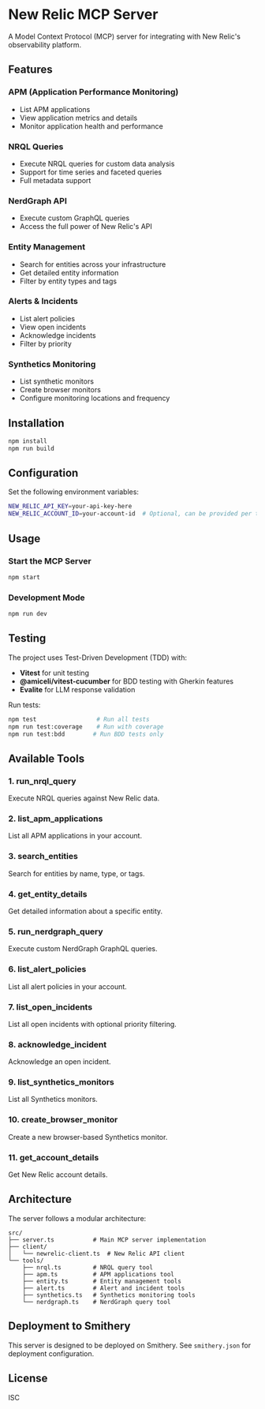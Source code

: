 # New Relic MCP Server

A Model Context Protocol (MCP) server for integrating with New Relic's observability platform.

## Features

### APM (Application Performance Monitoring)
- List APM applications
- View application metrics and details
- Monitor application health and performance

### NRQL Queries
- Execute NRQL queries for custom data analysis
- Support for time series and faceted queries
- Full metadata support

### NerdGraph API
- Execute custom GraphQL queries
- Access the full power of New Relic's API

### Entity Management
- Search for entities across your infrastructure
- Get detailed entity information
- Filter by entity types and tags

### Alerts & Incidents
- List alert policies
- View open incidents
- Acknowledge incidents
- Filter by priority

### Synthetics Monitoring
- List synthetic monitors
- Create browser monitors
- Configure monitoring locations and frequency

## Installation

```bash
npm install
npm run build
```

## Configuration

Set the following environment variables:

```bash
NEW_RELIC_API_KEY=your-api-key-here
NEW_RELIC_ACCOUNT_ID=your-account-id  # Optional, can be provided per tool call
```

## Usage

### Start the MCP Server

```bash
npm start
```

### Development Mode

```bash
npm run dev
```

## Testing

The project uses Test-Driven Development (TDD) with:
- **Vitest** for unit testing
- **@amiceli/vitest-cucumber** for BDD testing with Gherkin features
- **Evalite** for LLM response validation

Run tests:

```bash
npm test                 # Run all tests
npm run test:coverage    # Run with coverage
npm run test:bdd        # Run BDD tests only
```

## Available Tools

### 1. run_nrql_query
Execute NRQL queries against New Relic data.

### 2. list_apm_applications
List all APM applications in your account.

### 3. search_entities
Search for entities by name, type, or tags.

### 4. get_entity_details
Get detailed information about a specific entity.

### 5. run_nerdgraph_query
Execute custom NerdGraph GraphQL queries.

### 6. list_alert_policies
List all alert policies in your account.

### 7. list_open_incidents
List all open incidents with optional priority filtering.

### 8. acknowledge_incident
Acknowledge an open incident.

### 9. list_synthetics_monitors
List all Synthetics monitors.

### 10. create_browser_monitor
Create a new browser-based Synthetics monitor.

### 11. get_account_details
Get New Relic account details.

## Architecture

The server follows a modular architecture:

```
src/
├── server.ts           # Main MCP server implementation
├── client/
│   └── newrelic-client.ts  # New Relic API client
└── tools/
    ├── nrql.ts         # NRQL query tool
    ├── apm.ts          # APM applications tool
    ├── entity.ts       # Entity management tools
    ├── alert.ts        # Alert and incident tools
    ├── synthetics.ts   # Synthetics monitoring tools
    └── nerdgraph.ts    # NerdGraph query tool
```

## Deployment to Smithery

This server is designed to be deployed on Smithery. See `smithery.json` for deployment configuration.

## License

ISC